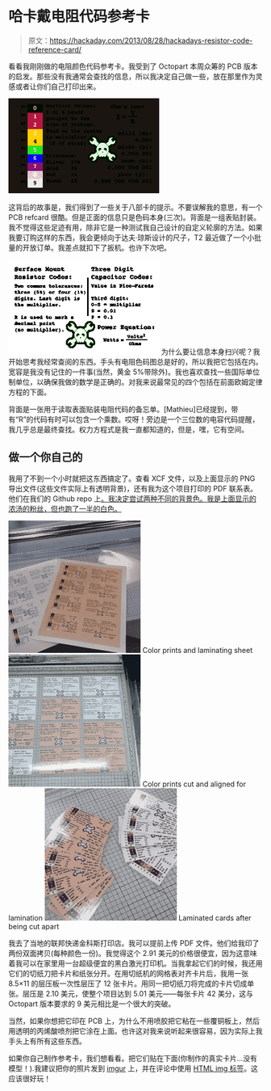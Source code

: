 # 哈卡戴电阻代码参考卡

> 原文：<https://hackaday.com/2013/08/28/hackadays-resistor-code-reference-card/>

看看我刚刚做的电阻颜色代码参考卡。我受到了 Octopart 本周众筹的 PCB 版本的启发。那些没有我通常会查找的信息，所以我决定自己做一些，放在那里作为灵感或者让你们自己打印出来。

[![resistor-refcard-front](img/f8c1c5b7a0e4acbff35f0dbf9be7a9b3.png)](http://hackaday.com/2013/08/28/hackadays-resistor-code-reference-card/resistor-refcard-front/)

这背后的故事是，我们得到了一些关于八部卡的提示。不要误解我的意思，有一个 PCB refcard 很酷。但是正面的信息只是色码本身(三次)。背面是一组表贴封装。我不觉得这些足迹有用，除非它是一种测试我自己设计的自定义轮廓的方法。如果我要订购这样的东西，我会更倾向于达夫·琼斯设计的尺子，T2 最近做了一个小批量的开放订单。我差点就扣下了扳机。也许下次吧。

[![resistor-refcard-back](img/1253f73979c89926417f005ff41d99fb.png)](http://hackaday.com/2013/08/28/hackadays-resistor-code-reference-card/resistor-refcard-back/) 为什么要让信息本身扫兴呢？我开始思考我经常查阅的东西。手头有电阻色码图总是好的，所以我把它包括在内。宽容是我没有记住的一件事(当然，黄金 5%带除外)。我也喜欢查找一些国际单位制单位，以确保我做的数学是正确的。对我来说最常见的四个包括在前面欧姆定律方程的下面。

背面是一张用于读取表面贴装电阻代码的备忘单。[Mathieu]已经提到，带有“R”的代码有时可以包含一个乘数。哎呀！旁边是一个三位数的电容代码提醒，我几乎总是最终查找。权力方程式是我一直都知道的，但是，嘿，它有空间。

## 做一个你自己的

我用了不到一个小时就把这东西搞定了。查看 XCF 文件，以及上面显示的 PNG 导出文件(这些文件实际上有透明背景)，还有我为这个项目打印的 PDF 联系表。他们在我们的 Github repo 上[。我决定尝试两种不同的背景色。我是上面显示的浓汤的粉丝，但也跑了一半的白色。](https://github.com/Hack-a-Day/Resistor-RefCard)

 [![Color prints and laminating sheet](img/7c58bbb501929d9a38c667ded59508d6.png "refcard-starting-materials")](https://hackaday.com/2013/08/28/hackadays-resistor-code-reference-card/refcard-starting-materials/) Color prints and laminating sheet [![Color prints cut and aligned for lamination](img/ea79de00323907e2cc8e28ebb1182d14.png "refcard-lining-up-lamination")](https://hackaday.com/2013/08/28/hackadays-resistor-code-reference-card/refcard-lining-up-lamination/) Color prints cut and aligned for lamination [![Laminated cards after being cut apart](img/fe8fc82a719453476dc84af60e8fd2a6.png "refcard-cut")](https://hackaday.com/2013/08/28/hackadays-resistor-code-reference-card/refcard-cut/) Laminated cards after being cut apart

我去了当地的联邦快递金科斯打印店。我可以提前上传 PDF 文件。他们给我印了两份双面拷贝(每种颜色一份)。我觉得这个 2.91 美元的价格很便宜，因为这意味着我可以在家里用一台超级便宜的黑白激光打印机。当我拿起它们的时候，我还用它们的切纸刀把卡片和纸张分开。在用切纸机的网格表对齐卡片后，我用一张 8.5×11 的层压板一次性层压了 12 张卡片。用同一把切纸刀将完成的卡片切成单张。层压是 2.10 美元，使整个项目达到 5.01 美元——每张卡片 42 美分，这与 Octopart 版本要求的 9 美元相比是一个很大的突破。

当然，如果你想把它印在 PCB 上，为什么不用喷胶把它粘在一些覆铜板上，然后用透明的丙烯酸喷剂把它涂在上面。也许这对我来说听起来很容易，因为实际上我手头上有所有这些东西。

如果你自己制作参考卡，我们想看看。把它们贴在下面(你制作的真实卡片…没有模型！).我建议把你的照片发到 [imgur](http://imgur.com) 上，并在评论中使用 [HTML img 标签](http://www.w3schools.com/tags/tag_img.asp)。这应该很好玩！